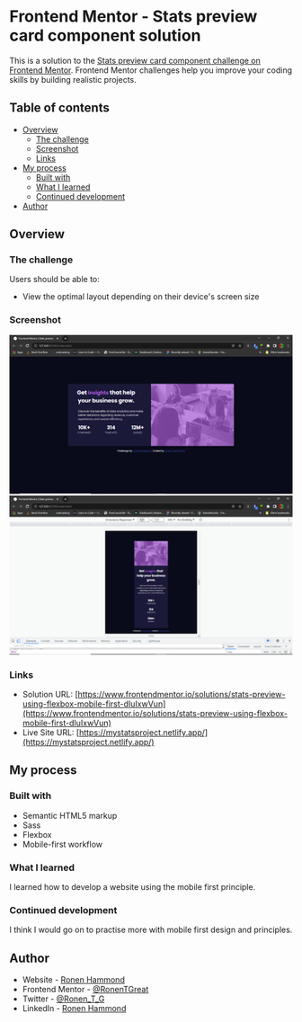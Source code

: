 # Frontend Mentor - Stats preview card component solution

This is a solution to the [Stats preview card component challenge on Frontend Mentor](https://www.frontendmentor.io/challenges/stats-preview-card-component-8JqbgoU62). Frontend Mentor challenges help you improve your coding skills by building realistic projects. 

## Table of contents

- [Overview](#overview)
  - [The challenge](#the-challenge)
  - [Screenshot](#screenshot)
  - [Links](#links)
- [My process](#my-process)
  - [Built with](#built-with)
  - [What I learned](#what-i-learned)
  - [Continued development](#continued-development)
- [Author](#author)


## Overview

### The challenge

Users should be able to:

- View the optimal layout depending on their device's screen size

### Screenshot

![](/screenshots/Screenshot1.png)
![](/screenshots/Screenshot2.png)

### Links

- Solution URL: [https://www.frontendmentor.io/solutions/stats-preview-using-flexbox-mobile-first-dIuIxwVun](https://www.frontendmentor.io/solutions/stats-preview-using-flexbox-mobile-first-dIuIxwVun)
- Live Site URL: [https://mystatsproject.netlify.app/](https://mystatsproject.netlify.app/)

## My process

### Built with

- Semantic HTML5 markup
- Sass
- Flexbox
- Mobile-first workflow


### What I learned

I learned how to develop a website using the mobile first principle.

### Continued development

I think I would go on to practise more with mobile first design and principles. 



## Author

- Website - [Ronen Hammond](https://www.ronenhammond.me)
- Frontend Mentor - [@RonenTGreat](https://www.frontendmentor.io/profile/RonenTGreat)
- Twitter - [@Ronen_T_G](https://www.twitter.com/Ronen_T_G)
- LinkedIn - [Ronen Hammond](https://www.linkedin.com/in/ronen-hammond/)




